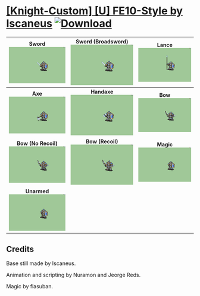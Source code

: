 # [\[Knight-Custom\] \[U\] FE10-Style by Iscaneus](./) [![Download](https://img.shields.io/badge/Download--red?style=social&logo=github)](https://minhaskamal.github.io/DownGit/#/home?url=https://github.com/Klokinator/FE-Repo/tree/main/Battle%20Animations%2FInfantry%20-%20Knights%2C%20Generals%2C%20Armors%2F%5BKnight-Custom%5D%20%5BU%5D%20FE10-Style%20by%20Iscaneus)

| <b>Sword</b><br/><img alt="Sword animation" src="./1.%20Sword/Sword.gif"/> | <b>Sword (Broadsword)</b><br/><img alt="Sword animation" src="./1.%20Sword%20(Broadsword)/Sword.gif"/> | <b>Lance</b><br/><img alt="Lance animation" src="./2.%20Lance/Lance.gif"/> |
| :---: | :---: | :---: |
| <b>Axe</b><br/><img alt="Axe animation" src="./3.%20Axe/Axe.gif"/> | <b>Handaxe</b><br/><img alt="Handaxe animation" src="./4.%20Handaxe/Handaxe.gif"/> | <b>Bow</b><br/><img alt="Bow animation" src="./5.%20Bow/Bow.gif"/> |
| <b>Bow (No Recoil)</b><br/><img alt="Bow animation" src="./5.%20Bow%20(No%20Recoil)/Bow.gif"/> | <b>Bow (Recoil)</b><br/><img alt="Bow animation" src="./5.%20Bow%20(Recoil)/Bow.gif"/> | <b>Magic</b><br/><img alt="Magic animation" src="./6.%20Magic/Magic.gif"/> |
| <b>Unarmed</b><br/><img alt="Unarmed animation" src="./8.%20Unarmed/Unarmed.gif"/> |

## Credits

Base still made by Iscaneus.

Animation and scripting by Nuramon and Jeorge Reds.

Magic by flasuban.

